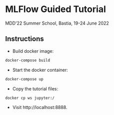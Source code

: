 
# MLFlow Guided Tutorial

MDD'22 Summer School, Bastia, 19-24 June 2022

## Instructions

* Build docker image:

```sh
docker-compose build 
```

* Start the docker container:

```sh
docker-compose up
```

* Copy the tutorial files:

```sh
docker cp ws jupyter:/
```

* Visit http://localhost:8888.
